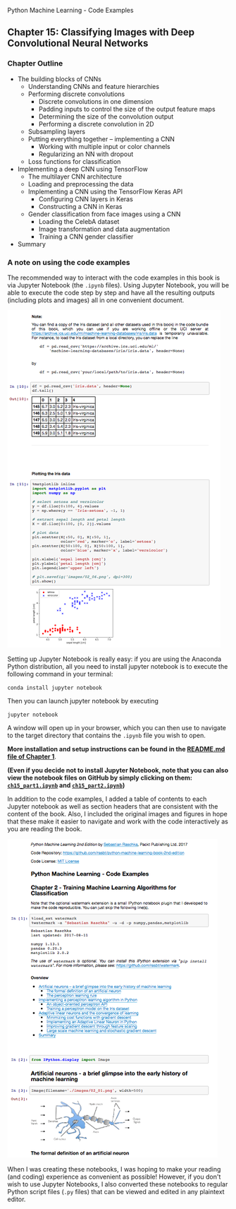 Python Machine Learning - Code Examples


##  Chapter 15: Classifying Images with Deep Convolutional Neural Networks


### Chapter Outline

- The building blocks of CNNs
  - Understanding CNNs and feature hierarchies
  - Performing discrete convolutions
    - Discrete convolutions in one dimension
    - Padding inputs to control the size of the output feature maps
    - Determining the size of the convolution output
    - Performing a discrete convolution in 2D
  - Subsampling layers
  - Putting everything together – implementing a CNN
    - Working with multiple input or color channels
    - Regularizing an NN with dropout
  - Loss functions for classification
- Implementing a deep CNN using TensorFlow
  - The multilayer CNN architecture
  - Loading and preprocessing the data
  - Implementing a CNN using the TensorFlow Keras API
    - Configuring CNN layers in Keras
    - Constructing a CNN in Keras
  - Gender classification from face images using a CNN
    - Loading the CelebA dataset
    - Image transformation and data augmentation
    - Training a CNN gender classifier
- Summary

### A note on using the code examples

The recommended way to interact with the code examples in this book is via Jupyter Notebook (the `.ipynb` files). Using Jupyter Notebook, you will be able to execute the code step by step and have all the resulting outputs (including plots and images) all in one convenient document.

![](../ch02/images/jupyter-example-1.png)



Setting up Jupyter Notebook is really easy: if you are using the Anaconda Python distribution, all you need to install jupyter notebook is to execute the following command in your terminal:

    conda install jupyter notebook

Then you can launch jupyter notebook by executing

    jupyter notebook

A window will open up in your browser, which you can then use to navigate to the target directory that contains the `.ipynb` file you wish to open.

**More installation and setup instructions can be found in the [README.md file of Chapter 1](../ch01/README.md)**.

**(Even if you decide not to install Jupyter Notebook, note that you can also view the notebook files on GitHub by simply clicking on them: [`ch15_part1.ipynb`](ch15_part1.ipynb) and [`ch15_part2.ipynb`](ch15_part2.ipynb))**

In addition to the code examples, I added a table of contents to each Jupyter notebook as well as section headers that are consistent with the content of the book. Also, I included the original images and figures in hope that these make it easier to navigate and work with the code interactively as you are reading the book.

![](../ch02/images/jupyter-example-2.png)


When I was creating these notebooks, I was hoping to make your reading (and coding) experience as convenient as possible! However, if you don't wish to use Jupyter Notebooks, I also converted these notebooks to regular Python script files (`.py` files) that can be viewed and edited in any plaintext editor. 
